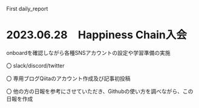 First daily_report
# 2023.06.28　Happiness Chain入会
onboardを確認しながら各種SNSアカウントの設定や学習準備の実施

〇 slack/discord/twitter

〇 専用ブログQiitaのアカウント作成及び記事初投稿

〇 他の方の日報を参考にさせていただき、Githubの使い方を調べながら、この日報を作成
